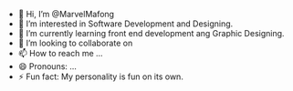- 👋 Hi, I’m @MarvelMafong
- 👀 I’m interested in Software Development and Designing.
- 🌱 I’m currently learning front end development ang Graphic Designing.
- 💞️ I’m looking to collaborate on 
- 📫 How to reach me ...
- 😄 Pronouns: ...
- ⚡ Fun fact: My personality is fun on its own.

<!---
MarvelMafong/MarvelMafong is a ✨ special ✨ repository because its `README.md` (this file) appears on your GitHub profile.
You can click the Preview link to take a look at your changes.
--->
